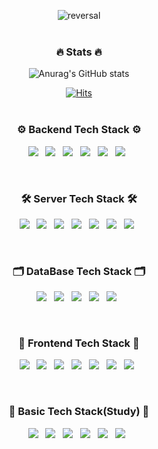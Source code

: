 <div align=center>

![reversal](https://capsule-render.vercel.app/api?type=rect&text=Full%20Stack%20Developer&fontAlign=50&fontSize=40&desc=PobyCoder&descAlign=50&descAlignY=70&theme=radical&height=180)
<br><br>
<h3 align="center"><b>🔥 Stats 🔥</b></h3>

![Anurag's GitHub stats](https://github-readme-stats.vercel.app/api?username=PobyCoder&show_icons=true&theme=radical)

[![Hits](https://hits.seeyoufarm.com/api/count/incr/badge.svg?url=https%3A%2F%2Fgithub.com%2FPobyCoder%2Fhit-counter&count_bg=%23F332AD&title_bg=%23555555&icon=&icon_color=%23E7E7E7&title=hits&edge_flat=false)](https://hits.seeyoufarm.com)
<br><br>
<h3 align="center"><b>⚙️ Backend Tech Stack ⚙️</b></h3>
<p align="center">
    <img src="https://img.shields.io/badge/JAVA-008FC7?style=flat-square&logo=java&logoColor=white"/></a> &nbsp
    <img src="https://img.shields.io/badge/Kotlin-a85ef2?style=flat-square&logo=Kotlin&logoColor=white"/></a> &nbsp
    <img src="https://img.shields.io/badge/Spring Boot-6DB33F?style=flat-square&logo=Spring Boot&logoColor=white"/></a> &nbsp
    <img src="https://img.shields.io/badge/Node.js-339933?style=flat-square&logo=Node.js&logoColor=white"/></a> &nbsp
<img src="https://img.shields.io/badge/TypeScript-3178C6?style=flat-square&logo=TypeScript&logoColor=white"/></a> &nbsp 
    <img src="https://img.shields.io/badge/PHP-777BB4?style=flat-square&logo=PHP&logoColor=white"/></a> &nbsp
</p>
<br>
<h3 align="center"><b>🛠 Server Tech Stack 🛠</b></h3>
<p align="center">
    <img src="https://img.shields.io/badge/Amazon AWS-232F3E?style=flat-square&logo=Amazon AWS&logoColor=white"/></a> &nbsp
    <img src="https://img.shields.io/badge/Amazon EC2-FF9900?style=flat-square&logo=Amazon EC2&logoColor=white"/></a> &nbsp
    <img src="https://img.shields.io/badge/Amazon ECS-FF9900?style=flat-square&logo=Amazon ECS&logoColor=white"/></a> &nbsp
    <img src="https://img.shields.io/badge/Docker-2496ED?style=flat-square&logo=Docker&logoColor=white"/></a> &nbsp
    <img src="https://img.shields.io/badge/Linux-FCC624?style=flat-square&logo=Linux&logoColor=white"/></a> &nbsp
    <img src="https://img.shields.io/badge/Ubuntu-E95420?style=flat-square&logo=Ubuntu&logoColor=white"/></a> &nbsp
    <img src="https://img.shields.io/badge/CentOS-262577?style=flat-square&logo=CentOS&logoColor=white"/></a> &nbsp
</p>
<br>
<h3 align="center"><b>🗂️ DataBase Tech Stack 🗂️</b></h3>
<p align="center">
    <img src="https://img.shields.io/badge/Amazon RDS-527FFF?style=flat-square&logo=Amazon RDS&logoColor=white"/></a> &nbsp 
    <img src="https://img.shields.io/badge/MySQL-4479A1?style=flat-square&logo=MySQL&logoColor=white"/></a> &nbsp 
    <img src="https://img.shields.io/badge/MongoDB-47A248?style=flat-square&logo=MongoDB&logoColor=white"/></a> &nbsp 
    <img src="https://img.shields.io/badge/Redis-DC382D?style=flat-square&logo=Redis&logoColor=white"/></a> &nbsp 
    <img src="https://img.shields.io/badge/ELK-005571?style=flat-square&logo=Elastic&logoColor=white"/></a> &nbsp 
</p>
<br>
<h3 align="center"><b>📱 Frontend Tech Stack 📱</b></h3>
<p align="center">
    <img src="https://img.shields.io/badge/TypeScript-3178C6?style=flat-square&logo=TypeScript&logoColor=white"/></a> &nbsp 
    <img src="https://img.shields.io/badge/React-61DAFB?style=flat-square&logo=React&logoColor=white"/></a> &nbsp 
    <img src="https://img.shields.io/badge/Next.js-000000?style=flat-square&logo=Next.js&logoColor=white"/></a> &nbsp 
    <img src="https://img.shields.io/badge/Vue.js-4FC08D?style=flat-square&logo=Vue.js&logoColor=white"/></a> &nbsp 
    <img src="https://img.shields.io/badge/HTML5-E34F26?style=flat-square&logo=HTML5&logoColor=white"/></a> &nbsp 
    <img src="https://img.shields.io/badge/CSS3-1572B6?style=flat-square&logo=CSS3&logoColor=white"/></a> &nbsp 
    <img src="https://img.shields.io/badge/JavaScript-F7DF1E?style=flat-square&logo=JavaScript&logoColor=white"/></a> &nbsp 
</p>
<br>
<h3 align="center"><b>📝 Basic Tech Stack(Study) 📝</b></h3>
<p align="center">
    <img src="https://img.shields.io/badge/Clojure-5881D8?style=flat-square&logo=Clojure&logoColor=white"/></a> &nbsp 
    <img src="https://img.shields.io/badge/Deno-000000?style=flat-square&logo=Deno&logoColor=white"/></a> &nbsp 
    <img src="https://img.shields.io/badge/Rust-000000?style=flat-square&logo=Rust&logoColor=white"/></a> &nbsp 
    <img src="https://img.shields.io/badge/Ruby-CC342D?style=flat-square&logo=Ruby&logoColor=white"/></a> &nbsp 
    <img src="https://img.shields.io/badge/Go-00ADD8?style=flat-square&logo=Go&logoColor=white"/></a> &nbsp 
    <img src="https://img.shields.io/badge/FastAPI-009688?style=flat-square&logo=FastAPI&logoColor=white"/></a> &nbsp 
</p>

</div>
